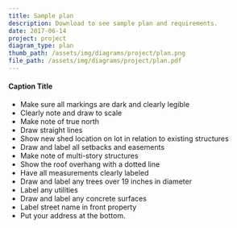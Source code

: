 ```yaml
---
title: Sample plan
description: Download to see sample plan and requirements.
date: 2017-06-14
project: project
diagram_type: plan
thumb_path: /assets/img/diagrams/project/plan.png
file_path: /assets/img/diagrams/project/plan.pdf
---
```

#### Caption Title
* Make sure all markings are dark and clearly legible
* Clearly note and draw to scale
* Make note of true north
* Draw straight lines
* Show new shed location on lot in relation to existing structures
* Draw and label all setbacks and easements
* Make note of multi-story structures
* Show the roof overhang with a dotted line
* Have all measurements clearly labeled
* Draw and label any trees over 19 inches in diameter
* Label any utilities
* Draw and label any concrete surfaces
* Label street name in front property
* Put your address at the bottom.
